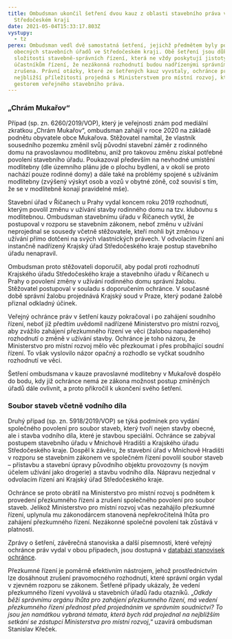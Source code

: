 ```yaml
---
title: Ombudsman ukončil šetření dvou kauz z oblasti stavebního práva ve
  Středočeském kraji
date: 2021-05-04T15:33:17.803Z
vystupy:
  - tz
perex: Ombudsman vedl dvě samostatná šetření, jejichž předmětem byly postupy
  obecných stavebních úřadů ve Středočeském kraji. Obě šetření jsou důkazem
  složitosti stavebně-správních řízení, která ne vždy poskytují jistoty
  účastníkům řízení, že nezákonná rozhodnutí budou nadřízenými správními orgány
  zrušena. Právní otázky, které ze šetřených kauz vyvstaly, ochránce proto při
  nejbližší příležitosti projedná s Ministerstvem pro místní rozvoj, které je
  gestorem veřejného stavebního práva.
---
```

### „Chrám Mukařov“

Případ (sp. zn. 6260/2019/VOP), který je veřejnosti znám pod mediální zkratkou „Chrám Mukařov“, ombudsman zahájil v roce 2020 na základě podnětu obyvatele obce Mukařova. Stěžovatel namítal, že vlastník sousedního pozemku změnil svůj původní stavební záměr z rodinného domu na pravoslavnou modlitebnu, aniž pro takovou změnu získal potřebné povolení stavebního úřadu. Poukazoval především na nevhodné umístění modlitebny (dle územního plánu jde o plochu bydlení, a v okolí se proto nachází pouze rodinné domy) a dále také na problémy spojené s užíváním modlitebny (zvýšený výskyt osob a vozů v obytné zóně, což souvisí s tím, že se v modlitebně konají pravidelné mše).

Stavební úřad v Říčanech u Prahy vydal koncem roku 2019 rozhodnutí, kterým povolil změnu v užívání stavby rodinného domu na tzv. klubovnu s modlitebnou. Ombudsman stavebnímu úřadu v Říčanech vytkl, že postupoval v rozporu se stavebním zákonem, neboť změnu v užívání neprojednal se sousedy včetně stěžovatele, kteří mohli být změnou v užívání přímo dotčeni na svých vlastnických právech. V odvolacím řízení ani instančně nadřízený Krajský úřad Středočeského kraje postup stavebního úřadu nenapravil.

Ombudsman proto stěžovateli doporučil, aby podal proti rozhodnutí Krajského úřadu Středočeského kraje a stavebního úřadu v Říčanech u Prahy o povolení změny v užívání rodinného domu správní žalobu. Stěžovatel postupoval v souladu s doporučením ochránce. V současné době správní žalobu projednává Krajský soud v Praze, který podané žalobě přiznal odkladný účinek.

Veřejný ochránce práv v šetření kauzy pokračoval i po zahájení soudního řízení, neboť již předtím uvědomil nadřízené Ministerstvo pro místní rozvoj, aby zvážilo zahájení přezkumného řízení ve věci (žalobou napadeného) rozhodnutí o změně v užívání stavby. Ochránce je toho názoru, že Ministerstvo pro místní rozvoj mělo věc přezkoumat i přes probíhající soudní řízení. To však vyslovilo názor opačný a rozhodlo se vyčkat soudního rozhodnutí ve věci.

Šetření ombudsmana v kauze pravoslavné modlitebny v Mukařově dospělo do bodu, kdy již ochránce nemá ze zákona možnost postup zmíněných úřadů dále ovlivnit, a proto přikročil k ukončení svého šetření.

### Soubor staveb včetně vodního díla

Druhý případ (sp. zn. 5918/2019/VOP) se týká podmínek pro vydání společného povolení pro soubor staveb, který tvoří nejen stavby obecné, ale i stavba vodního díla, které je stavbou speciální. Ochránce se zabýval postupem stavebního úřadu v Mnichově Hradišti a Krajského úřadu Středočeského kraje. Dospěl k závěru, že stavební úřad v Mnichově Hradišti v rozporu se stavebním zákonem ve společném řízení povolil soubor staveb – přístavbu a stavební úpravy původního objektu provozovny (s novým účelem užívání jako drogerie) a stavbu vodního díla. Nápravu nezjednal v odvolacím řízení ani Krajský úřad Středočeského kraje.

Ochránce se proto obrátil na Ministerstvo pro místní rozvoj s podnětem k provedení přezkumného řízení a zrušení společného povolení pro soubor staveb. Jelikož Ministerstvo pro místní rozvoj včas nezahájilo přezkumné řízení, uplynula mu zákonodárcem stanovená nepřekročitelná lhůta pro zahájení přezkumného řízení. Nezákonné společné povolení tak zůstává v platnosti.

Zprávy o šetření, závěrečná stanoviska a další písemnosti, které veřejný ochránce práv vydal v obou případech, jsou dostupná v [databázi stanovisek ochránce](https://eso.ochrance.cz/Vyhledavani/Search).

Přezkumné řízení je poměrně efektivním nástrojem, jehož prostřednictvím lze dosáhnout zrušení pravomocného rozhodnutí, které správní orgán vydal v zjevném rozporu se zákonem. Šetřené případy ukázaly, že vedení přezkumného řízení vyvolává u stavebních úřadů řadu otazníků. „*Odkdy běží správnímu orgánu lhůta pro zahájení přezkumného řízení, má vedení přezkumného řízení přednost před projednáním ve správním soudnictví? To jsou jen namátkou vybraná témata, která bych rád projednal na nejbližším setkání se zástupci Ministerstva pro místní rozvoj*,“ uzavírá ombudsman Stanislav Křeček.